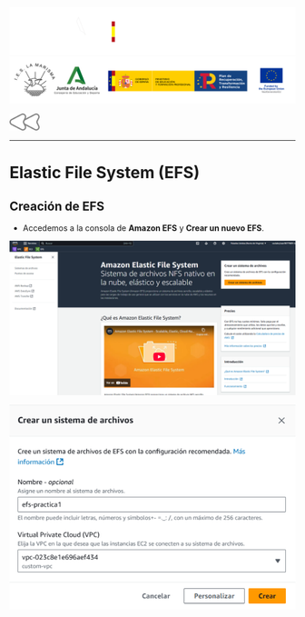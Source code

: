 ![](/.resGen/_bannerD.png#gh-dark-mode-only)
![](/.resGen/_bannerL.png#gh-light-mode-only)

<a href="/aws/readme.md"><img src="/.resGen/_back.svg" width="52.5"></a>

---

# Elastic File System (EFS)

## Creación de EFS

- Accedemos a la consola de **Amazon EFS** y **Crear un nuevo EFS**.

![alt text](image.png)


![alt text](image-1.png)